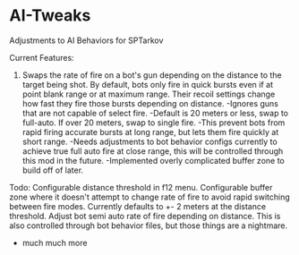 # AI-Tweaks
Adjustments to AI Behaviors for SPTarkov

Current Features: 
1. Swaps the rate of fire on a bot's gun depending on the distance to the target being shot.
By default, bots only fire in quick bursts even if at point blank range or at maximum range. Their recoil settings change how fast they fire those bursts depending on distance.
      -Ignores guns that are not capable of select fire.
      -Default is 20 meters or less, swap to full-auto. If over 20 meters, swap to single fire.
      -This prevent bots from rapid firing accurate bursts at long range, but lets them fire quickly at short range.
      -Needs adjustments to bot behavior configs currently to achieve true full auto fire at close range, this will be controlled through this mod in the future.
      -Implemented overly complicated buffer zone to build off of later.

Todo:
Configurable distance threshold in f12 menu.
Configurable buffer zone where it doesn't attempt to change rate of fire to avoid rapid switching between fire modes. Currently defaults to +- 2 meters at the distance threshold.
Adjust bot semi auto rate of fire depending on distance. This is also controlled through bot behavior files, but those things are a nightmare.
+ much much more
